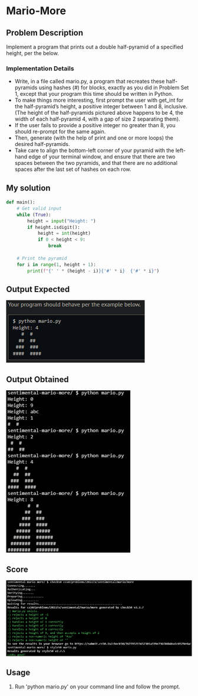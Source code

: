 # Mario-More

## Problem Description

Implement a program that prints out a double half-pyramid of a specified height, per the below.

### Implementation Details

- Write, in a file called mario.py, a program that recreates these half-pyramids using hashes (#) for blocks, exactly as you did in Problem Set 1, except that your program this time should be written in Python.
- To make things more interesting, first prompt the user with get_int for the half-pyramid’s height, a positive integer between 1 and 8, inclusive. (The height of the half-pyramids pictured above happens to be 4, the width of each half-pyramid 4, with a gap of size 2 separating them).
- If the user fails to provide a positive integer no greater than 8, you should re-prompt for the same again.
- Then, generate (with the help of print and one or more loops) the desired half-pyramids.
- Take care to align the bottom-left corner of your pyramid with the left-hand edge of your terminal window, and ensure that there are two spaces between the two pyramids, and that there are no additional spaces after the last set of hashes on each row.

## My solution

```python
def main():
    # Get valid input
    while (True):
        height = input("Height: ")
        if height.isdigit():
            height = int(height)
            if 0 < height < 9:
                break

    # Print the pyramid
    for i in range(1, height + 1):
        print(f"{' ' * (height - i)}{'#' * i}  {'#' * i}")
```

## Output Expected

![Output expected](./Resources/OutputExpected.png)

## Output Obtained

![As expected](./Resources/OutputObtained.png)

## Score

![All good](./Resources/Score.png)

## Usage

1. Run 'python mario.py' on your command line and follow the prompt.